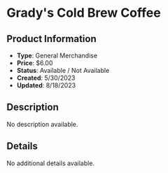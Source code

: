 # Grady's Cold Brew Coffee

## Product Information
- **Type**: General Merchandise
- **Price**: $6.00
- **Status**: Available / Not Available
- **Created**: 5/30/2023
- **Updated**: 8/18/2023

## Description
No description available.



## Details
No additional details available.
